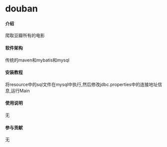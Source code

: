 # douban

#### 介绍
爬取豆瓣所有的电影

#### 软件架构
传统的maven和mybatis和mysql

#### 安装教程
将resource中的sql文件在mysql中执行,然后修改jdbc.properties中的连接地址信息,运行Main

#### 使用说明
无

#### 参与贡献

无


